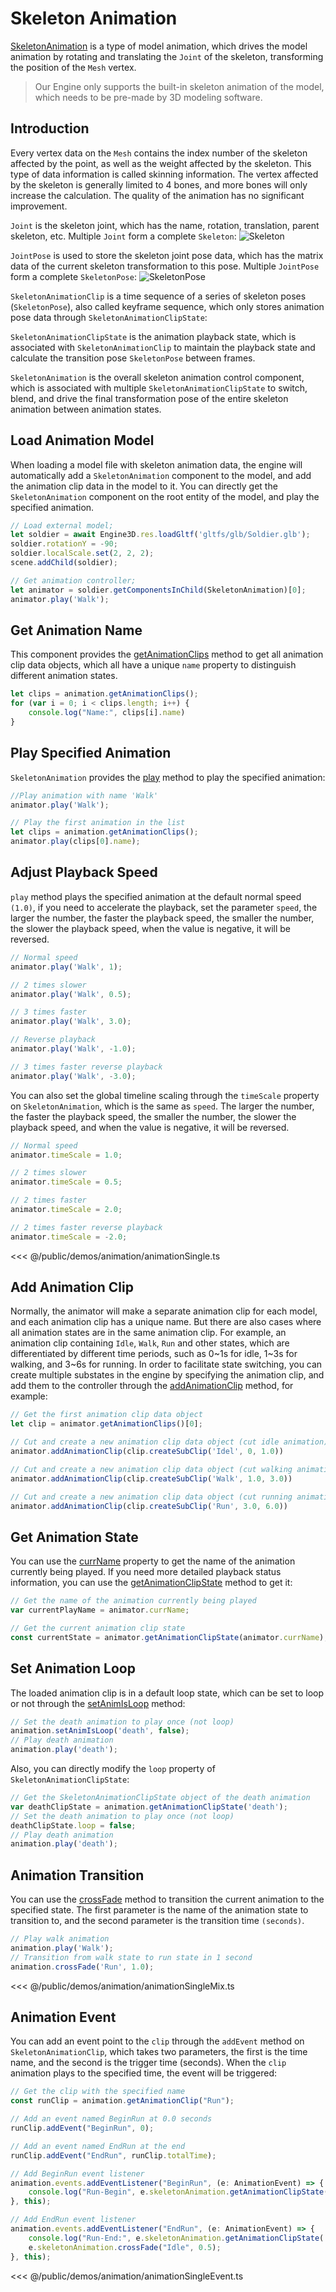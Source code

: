 # Skeleton Animation
[SkeletonAnimation](/api/classes/SkeletonAnimation) is a type of model animation, which drives the model animation by rotating and translating the `Joint` of the skeleton, transforming the position of the `Mesh` vertex.

> Our Engine only supports the built-in skeleton animation of the model, which needs to be pre-made by 3D modeling software.

## Introduction
Every vertex data on the `Mesh` contains the index number of the skeleton affected by the point, as well as the weight affected by the skeleton. This type of data information is called skinning information. The vertex affected by the skeleton is generally limited to 4 bones, and more bones will only increase the calculation. The quality of the animation has no significant improvement.

`Joint` is the skeleton joint, which has the name, rotation, translation, parent skeleton, etc. Multiple `Joint` form a complete `Skeleton`:
![Skeleton](/images/skeleton.jpg)


`JointPose` is used to store the skeleton joint pose data, which has the matrix data of the current skeleton transformation to this pose. Multiple `JointPose` form a complete `SkeletonPose`:
![SkeletonPose](/images/skeletonpose.jpg)

`SkeletonAnimationClip` is a time sequence of a series of skeleton poses (`SkeletonPose`), also called keyframe sequence, which only stores animation pose data through `SkeletonAnimationClipState`:

`SkeletonAnimationClipState` is the animation playback state, which is associated with `SkeletonAnimationClip` to maintain the playback state and calculate the transition pose `SkeletonPose` between frames.

`SkeletonAnimation` is the overall skeleton animation control component, which is associated with multiple `SkeletonAnimationClipState` to switch, blend, and drive the final transformation pose of the entire skeleton animation between animation states.


## Load Animation Model
When loading a model file with skeleton animation data, the engine will automatically add a `SkeletonAnimation` component to the model, and add the animation clip data in the model to it. You can directly get the `SkeletonAnimation` component on the root entity of the model, and play the specified animation.
```ts
// Load external model;
let soldier = await Engine3D.res.loadGltf('gltfs/glb/Soldier.glb');
soldier.rotationY = -90;
soldier.localScale.set(2, 2, 2);
scene.addChild(soldier);

// Get animation controller;
let animator = soldier.getComponentsInChild(SkeletonAnimation)[0];
animator.play('Walk');
```

## Get Animation Name
This component provides the [getAnimationClips](/api/classes/SkeletonAnimation#getanimationclips) method to get all animation clip data objects, which all have a unique `name` property to distinguish different animation states.
```ts
let clips = animation.getAnimationClips();
for (var i = 0; i < clips.length; i++) {
    console.log("Name:", clips[i].name)
}
```

## Play Specified Animation
`SkeletonAnimation` provides the [play](/api/classes/SkeletonAnimation#play) method to play the specified animation:
```ts
//Play animation with name 'Walk'
animator.play('Walk');

// Play the first animation in the list
let clips = animation.getAnimationClips();
animator.play(clips[0].name);
```

## Adjust Playback Speed
`play` method plays the specified animation at the default normal speed `(1.0)`, if you need to accelerate the playback, set the parameter `speed`, the larger the number, the faster the playback speed, the smaller the number, the slower the playback speed, when the value is negative, it will be reversed.
```ts
// Normal speed
animator.play('Walk', 1);

// 2 times slower
animator.play('Walk', 0.5);

// 3 times faster
animator.play('Walk', 3.0);

// Reverse playback
animator.play('Walk', -1.0);

// 3 times faster reverse playback
animator.play('Walk', -3.0);
```

You can also set the global timeline scaling through the `timeScale` property on `SkeletonAnimation`, which is the same as `speed`. The larger the number, the faster the playback speed, the smaller the number, the slower the playback speed, and when the value is negative, it will be reversed.
```ts
// Normal speed
animator.timeScale = 1.0;

// 2 times slower
animator.timeScale = 0.5;

// 2 times faster
animator.timeScale = 2.0;

// 2 times faster reverse playback
animator.timeScale = -2.0;
```

<Demo :height="500" src="/demos/animation/animationSingle.ts"></Demo>

<<< @/public/demos/animation/animationSingle.ts
 
## Add Animation Clip

Normally, the animator will make a separate animation clip for each model, and each animation clip has a unique name. But there are also cases where all animation states are in the same animation clip. For example, an animation clip containing `Idle`, `Walk`, `Run` and other states, which are differentiated by different time periods, such as 0~1s for idle, 1~3s for walking, and 3~6s for running. In order to facilitate state switching, you can create multiple substates in the engine by specifying the animation clip, and add them to the controller through the [addAnimationClip](/api/classes/SkeletonAnimation#addanimationclip) method, for example:
```ts
// Get the first animation clip data object
let clip = animator.getAnimationClips()[0];

// Cut and create a new animation clip data object (cut idle animation)
animator.addAnimationClip(clip.createSubClip('Idel', 0, 1.0))

// Cut and create a new animation clip data object (cut walking animation)
animator.addAnimationClip(clip.createSubClip('Walk', 1.0, 3.0))

// Cut and create a new animation clip data object (cut running animation)
animator.addAnimationClip(clip.createSubClip('Run', 3.0, 6.0))
```

## Get Animation State
You can use the [currName](/api/classes/SkeletonAnimation#currname) property to get the name of the animation currently being played. If you need more detailed playback status information, you can use the [getAnimationClipState](/api/classes/SkeletonAnimation#getanimationclipstate) method to get it:
```ts
// Get the name of the animation currently being played
var currentPlayName = animator.currName;

// Get the current animation clip state
const currentState = animator.getAnimationClipState(animator.currName);
```

## Set Animation Loop
The loaded animation clip is in a default loop state, which can be set to loop or not through the [setAnimIsLoop](/api/classes/SkeletonAnimation#setanimisloop) method:
```ts
// Set the death animation to play once (not loop)
animation.setAnimIsLoop('death', false);
// Play death animation
animation.play('death');
```
Also, you can directly modify the `loop` property of `SkeletonAnimationClipState`:
```ts
// Get the SkeletonAnimationClipState object of the death animation
var deathClipState = animation.getAnimationClipState('death');
// Set the death animation to play once (not loop)
deathClipState.loop = false;
// Play death animation
animation.play('death');
```

## Animation Transition
You can use the [crossFade](/api/classes/SkeletonAnimation#crossfade) method to transition the current animation to the specified state. The first parameter is the name of the animation state to transition to, and the second parameter is the transition time `(seconds)`.
```ts
// Play walk animation
animation.play('Walk');
// Transition from walk state to run state in 1 second
animation.crossFade('Run', 1.0);
```

<Demo :height="500" src="/demos/animation/animationSingleMix.ts"></Demo>

<<< @/public/demos/animation/animationSingleMix.ts
 
## Animation Event
You can add an event point to the `clip` through the `addEvent` method on `SkeletonAnimationClip`, which takes two parameters, the first is the time name, and the second is the trigger time (seconds). When the `clip` animation plays to the specified time, the event will be triggered:
```ts
// Get the clip with the specified name
const runClip = animation.getAnimationClip("Run");

// Add an event named BeginRun at 0.0 seconds
runClip.addEvent("BeginRun", 0);

// Add an event named EndRun at the end
runClip.addEvent("EndRun", runClip.totalTime);

// Add BeginRun event listener
animation.events.addEventListener("BeginRun", (e: AnimationEvent) => {
    console.log("Run-Begin", e.skeletonAnimation.getAnimationClipState('Run').time)
}, this);

// Add EndRun event listener
animation.events.addEventListener("EndRun", (e: AnimationEvent) => {
    console.log("Run-End:", e.skeletonAnimation.getAnimationClipState('Run').time)
    e.skeletonAnimation.crossFade("Idle", 0.5);
}, this);
```
<Demo :height="500" src="/demos/animation/animationSingleEvent.ts"></Demo>

<<< @/public/demos/animation/animationSingleEvent.ts
 